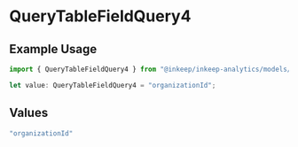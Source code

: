# QueryTableFieldQuery4

## Example Usage

```typescript
import { QueryTableFieldQuery4 } from "@inkeep/inkeep-analytics/models/operations";

let value: QueryTableFieldQuery4 = "organizationId";
```

## Values

```typescript
"organizationId"
```